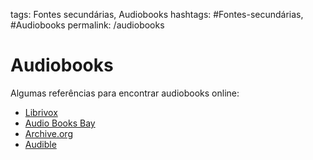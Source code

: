 tags: Fontes secundárias, Audiobooks
hashtags: #Fontes-secundárias, #Audiobooks
permalink: /audiobooks

# Audiobooks  
  
Algumas referências para encontrar audiobooks online:  

- [Librivox](https://librivox.org/search?primary_key=8&search_category=language&search_page=1&search_form=get_results)  
- [Audio Books Bay](http://audiobookbay.nl)  
- [Archive.org](https://archive.org)  
- [Audible](https://www.audible.com)  
  
